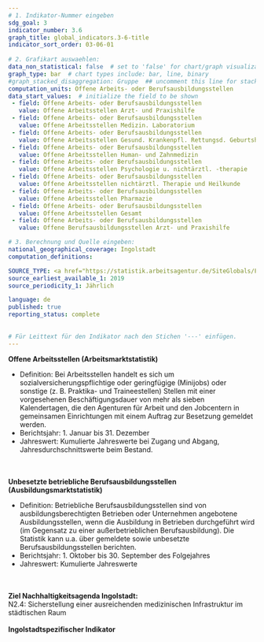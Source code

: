 ```yaml
---
# 1. Indikator-Nummer eingeben 
sdg_goal: 3 
indicator_number: 3.6
graph_title: global_indicators.3-6-title
indicator_sort_order: 03-06-01
 
# 2. Grafikart auswaehlen: 
data_non_statistical: false  # set to 'false' for chart/graph visualization 
graph_type: bar  # chart types include: bar, line, binary 
#graph_stacked_disaggregation: Gruppe  ## uncomment this line for stacked bars. eplace 'Geschlecht' with the field of aggregation. 
computation_units: Offene Arbeits- oder Berufsausbildungsstellen
data_start_values:  # initialize the field to be shown  
 - field: Offene Arbeits- oder Berufsausbildungsstellen 
   value: Offene Arbeitsstellen Arzt- und Praxishilfe
 - field: Offene Arbeits- oder Berufsausbildungsstellen 
   value: Offene Arbeitsstellen Medizin. Laboratorium
 - field: Offene Arbeits- oder Berufsausbildungsstellen 
   value: Offene Arbeitsstellen Gesund. Krankenpfl. Rettungsd. Geburtsh.
 - field: Offene Arbeits- oder Berufsausbildungsstellen 
   value: Offene Arbeitsstellen Human- und Zahnmedizin
 - field: Offene Arbeits- oder Berufsausbildungsstellen 
   value: Offene Arbeitsstellen Psychologie u. nichtärztl. -therapie
 - field: Offene Arbeits- oder Berufsausbildungsstellen 
   value: Offene Arbeitsstellen nichtärztl. Therapie und Heilkunde
 - field: Offene Arbeits- oder Berufsausbildungsstellen 
   value: Offene Arbeitsstellen Pharmazie
 - field: Offene Arbeits- oder Berufsausbildungsstellen 
   value: Offene Arbeitsstellen Gesamt
 - field: Offene Arbeits- oder Berufsausbildungsstellen 
   value: Offene Berufsausbildungsstellen Arzt- und Praxishilfe 

# 3. Berechnung und Quelle eingeben: 
national_geographical_coverage: Ingolstadt 
computation_definitions: 

SOURCE_TYPE: <a href="https://statistik.arbeitsagentur.de/SiteGlobals/Forms/Suche/Einzelheftsuche_Formular.html?nn=15024&r_f=by_Ingolstadt&topic_f=gemeldete-arbeitsstellen">Bundesagentur für Arbeit - gemeldete Arbeitsstellen</a> und <a href="https://statistik.arbeitsagentur.de/SiteGlobals/Forms/Suche/Einzelheftsuche_Formular.html?r_f=by_Ingolstadt&topic_f=ausb-ausbildungsstellenmarkt-mit-zkt">Bundesagentur für Arbeit - Bewerber und Berufsausbildungsstellen</a>"  # data source  
source_earliest_available_1: 2019
source_periodicity_1: Jährlich

language: de   
published: true 
reporting_status: complete
 
 
# Für Leittext für den Indikator nach den Stichen '---' einfügen. 
---
```

<b>Offene Arbeitsstellen (Arbeitsmarktstatistik)</b>
<ul>
<li>Definition: Bei Arbeitsstellen handelt es sich um sozialversicherungspflichtige oder geringfügige (Minijobs) oder sonstige (z. B. Praktika- und Traineestellen) Stellen mit einer vorgesehenen Beschäftigungsdauer von mehr als sieben Kalendertagen, die den Agenturen für Arbeit und den Jobcentern in gemeinsamen Einrichtungen mit einem Auftrag zur Besetzung gemeldet werden.</li>
<li>Berichtsjahr: 1. Januar bis 31. Dezember</li> 
<li>Jahreswert: Kumulierte Jahreswerte bei Zugang und Abgang, Jahresdurchschnittswerte beim Bestand.</li></ul><br>
<br>
<b>Unbesetzte betriebliche Berufsausbildungsstellen (Ausbildungsmarktstatistik)</b>
<ul>
<li>Definition: Betriebliche Berufsausbildungsstellen sind von ausbildungsberechtigten Betrieben oder Unternehmen angebotene Ausbildungsstellen, wenn die Ausbildung in Betrieben durchgeführt wird (im Gegensatz zu einer außerbetrieblichen Berufsausbildung). Die Statistik kann u.a. über gemeldete sowie unbesetzte Berufsausbildungsstellen berichten.</li> 
<li>Berichtsjahr: 1. Oktober bis 30. September des Folgejahres</li>
<li>Jahreswert: Kumulierte Jahreswerte</li></ul> <br>
<br>
<b>Ziel Nachhaltigkeitsagenda Ingolstadt:</b><br>
N2.4: Sicherstellung einer ausreichenden medizinischen Infrastruktur im städtischen Raum<br>
<br>
<b>Ingolstadtspezifischer Indikator</b>

